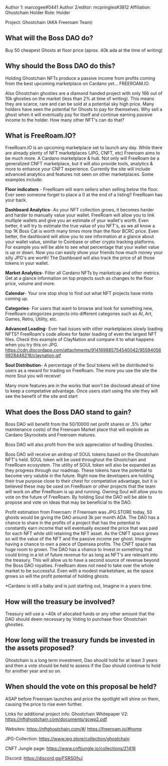 Author 1: marcogee#0441
Author 2/editor: mcpringles#3812
Affiliation: Ghostchain Holder
Role: Holder


Project: Ghostchain (AKA Freeroam Team)


What will the Boss DAO do?
--------------------------------------------------------------------------
Buy 50 cheapest Ghosts at floor price (aprox. 40k ada at the time of writing)


Why should the Boss DAO do this?
--------------------------------------------------------------------------
Holding Ghostchain NFTs produce a passive income from profits coming from the best upcoming marketplace on Cardano yet... FREEROAM.IO.

Also Ghostchain ghosties are a diamond handed project with only 166 out of 10k ghosties on the market (less than 2% at time of writing). This means they are scarce, rare and can be sold at a potential sky high price.  Many holders have seen the potential for Ghosts to pay for themselves.  Why sell a ghost when it will eventually pay for itself and continue earning passive income to the holder.  How many other NFT's can do that?

What is FreeRoam.IO?
--------------------------------------------------------------------------
FreeRoam.IO is an upcoming marketplace set to launch any day.  While there are already plenty of NFT marketplaces (JPG, CNFT, etc) Freeroam aims to be much more.  A Cardano marketplace & hub. Not only will FreeRoam be a generalized CNFT marketplace, but it will also provide tools, analytics & more to enhance your CNFT experience. Currently the site will include advanced analytics and features not seen on other marketplaces.  Some examples include:

**Floor indicators** - FreeRoam will warn sellers when selling below the floor.  Ever seen someone forget to place a 0 at the end of a listing?  FreeRoam has your back.

**Dashboard Analytics**- As your NFT collection grows, it becomes harder and harder to manually value your wallet.  FreeRoam will allow you to link multiple wallets and give you an estimate of your wallet's worth.  Even better, it will try to estimate the true value of you NFT's, as we all know a top 1K Boss Cat is worth many times more than the floor BCRC price.  Even better, the dashboard will allow you to see information at a glance about your wallet value, similiar to Coinbase or other crypto tracking platforms.  For example you will be able to see what percentage that your wallet value is up or down.  Now you can easily show your friends how much money your silly JPG's are worth!  The Dashboard will also track the price of all those tokens in your wallet.

**Market Analytics**- Filter all Cardano NFTs by marketcap and other metrics.  Get at a glance information on top projects such as changes to the floor price, volume and more.

**Calendar**- Your one stop shop to find out what NFT projects have mints coming up.

**Categories**- For users that want to browse and look for something new, FreeRoam categorizes projects into different categories such as AI, Art, Games, Retro, Utility, etc.

**Advanced Loading**- Ever had issues with other marketplaces slowly loading NFTS?  FreeRoam's code allows for faster loading of even the largest NFT files.  Check this example of ClayNation and compare it to what happens when you try this on JPG. https://cdn.discordapp.com/attachments/914169885754540042/955940569828446218/claynation.gif

**Soul Distribution**- A percentage of the Soul tokens will be distributed to users as a reward for trading on FreeRoam.  The more you use the site the more Soul you will receive!

Many more features are in the works that won't be disclosed ahead of time to keep a competative advantage.  Once users start using the site they will see the benefit of the site and start

What does the Boss DAO stand to gain?
--------------------------------------------------------------------------
Boss DAO will benefit from the 50/10000 net profit shares or .5% (after maintenance costs) of the Freeroam Market place that will explode as Cardano Skyrockets and Freeroam matures. 

Boss DAO will also profit from the sick appreciation of hodling Ghosties.

Boss DAO will receive an airdrop of SOUL tokens based on the Ghostchain NFT's held.  SOUL token will be used throughout the Ghostchain and FreeRoam ecosystem. The utility of SOUL token will also be expanded as they progress through our roadmap. These tokens have the potential to become very valuble in the future.  Right now the developers are holding their true purpose close to their chest for competative advantage, but it is believed these may be used on FreeRoam or other projects that the team will work on after FreeRoam is up and running.  Owning Soul will allow you to vote on the future of FreeRoam.  By holding Soul the DAO will be able to propose and vote on ideas that may be beneficial to the DAO.

Profit estimation from Freeroam:
If Freeroam was JPG.STORE today, 50 ghosts would be giving the DAO around 3k per month ADA.  The DAO has a chance to share in the profits of a project that has the potential to constantly earn income that will eventually exceed the price that was paid for each NFT while still retaining the NFT asset.  As the CNFT space grows so will the value of the NFT and the passive income per ghost.  Imagine having a chance to own a piece of Opensea profits.  The CNFT space has huge room to grown.  The DAO has a chance to invest in something that could bring in a lot of future revenue for as long as NFT's are relevant into the treasury.  This will allow us to have a second source of revenue beyond the Boss DAO royalties.  FreeRoam does not need to take over the whole market to be successful.  Even with a modest marketshare, as the space grows so will the profit potential of holding ghosts.

*Cardano is still a baby and is just starting out, Imagine in a years time.


How will the treasury be involved?
--------------------------------------------------------------------------
Treasury will use a ~40k of allocated funds or any other amount that the DAO should deem necessary by Voting to purchase floor Ghostchain ghosties.



How long will the treasury funds be invested in the assets proposed?
--------------------------------------------------------------------------
Ghostchain is a long term investment, Dao should hold for at least 3 years and then a vote should be held to assess if the Dao should continue to hold for another year and so on. 



When should the vote on this proposal be held?
--------------------------------------------------------------------------
ASAP before Freeroam launches and price the spotlight will shine on them, causing the price to rise even further.



Links for additional project info:
Ghostchain Whitepaper V2:
https://nftghostchain.com/documents/gcwp2.pdf

Websites: 
https://nftghostchain.com/#/
https://freeroam.io/#home

JPG-Collection: 
https://www.jpg.store/collection/ghostchain

CNFT Jungle page:
https://www.cnftjungle.io/collections/21416

Discord: 
https://discord.gg/FSRSGfyJ
